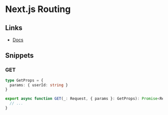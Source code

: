 # Next.js Routing

## Links

- [Docs](https://nextjs.org/docs/app/building-your-application/routing)

## Snippets

### GET

```ts
type GetProps = {
  params: { userId: string }
}

export async function GET(_: Request, { params }: GetProps): Promise<Response> {
  // ...
}
```
